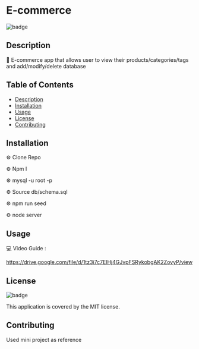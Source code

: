 # E-commerce


![badge](https://img.shields.io/badge/license-MIT-brightgreen)
<br />
  

## Description
📙 E-commerce app that allows user to view their products/categories/tags and add/modify/delete database

## Table of Contents
- [Description](#description)
- [Installation](#installation)
- [Usage](#usage)
- [License](#license)
- [Contributing](#contributing)


## Installation

⚙️ Clone Repo

⚙️ Npm I

⚙️ mysql -u root -p 

⚙️ Source db/schema.sql

⚙️ npm run seed

⚙️ node server



## Usage

💻 Video Guide :

https://drive.google.com/file/d/1tz3i7c7ElHj4GJvpFSRykobgAK2ZovyP/view


## License

![badge](https://img.shields.io/badge/license-MIT-brightgreen)
<br />

This application is covered by the MIT license. 

## Contributing

Used mini project as reference
